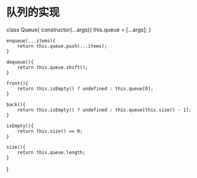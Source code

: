 # 队列的实现
class Queue{
    constructor(...args){
        this.queue = [...args];
    }

    enqueue(...items){
        return this.queue.push(...items);
    }

    dequeue(){
        return this.queue.shift();
    }

    front(){
        return this.isEmpty() ? undefined : this.queue[0];
    }

    back(){
        return this.isEmpty() ? undefined : this.queue[this.size() - 1];
    }

    isEmpty(){
        return this.size() == 0;
    }

    size(){
        return this.queue.length;
    }
}
